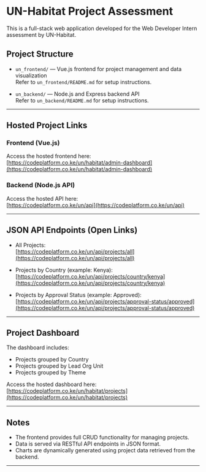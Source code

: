 # UN-Habitat Project Assessment

This is a full-stack web application developed for the Web Developer Intern assessment by UN-Habitat.

## Project Structure

- `un_frontend/` — Vue.js frontend for project management and data visualization  
  Refer to `un_frontend/README.md` for setup instructions.

- `un_backend/` — Node.js and Express backend API  
  Refer to `un_backend/README.md` for setup instructions.

---

## Hosted Project Links

### Frontend (Vue.js)
Access the hosted frontend here:  
[https://codeplatform.co.ke/un/habitat/admin-dashboard](https://codeplatform.co.ke/un/habitat/admin-dashboard)

### Backend (Node.js API)
Access the hosted API here:  
[https://codeplatform.co.ke/un/api](https://codeplatform.co.ke/un/api)

---

## JSON API Endpoints (Open Links)

- All Projects:  
  [https://codeplatform.co.ke/un/api/projects/all](https://codeplatform.co.ke/un/api/projects/all)

- Projects by Country (example: Kenya):  
  [https://codeplatform.co.ke/un/api/projects/country/kenya](https://codeplatform.co.ke/un/api/projects/country/kenya)

- Projects by Approval Status (example: Approved):  
  [https://codeplatform.co.ke/un/api/projects/approval-status/approved](https://codeplatform.co.ke/un/api/projects/approval-status/approved)

---

## Project Dashboard

The dashboard includes:
- Projects grouped by Country
- Projects grouped by Lead Org Unit
- Projects grouped by Theme

Access the hosted dashboard here:  
[https://codeplatform.co.ke/un/habitat/projects](https://codeplatform.co.ke/un/habitat/projects)

---

## Notes

- The frontend provides full CRUD functionality for managing projects.
- Data is served via RESTful API endpoints in JSON format.
- Charts are dynamically generated using project data retrieved from the backend.

---

